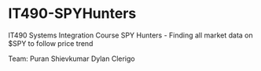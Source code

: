 # IT490-SPYHunters
IT490 Systems Integration Course
SPY Hunters - Finding all market data on $SPY to follow price trend

Team:
Puran Shievkumar
Dylan Clerigo
